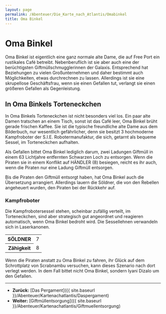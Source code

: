 ```yaml
---
layout: page
permalink: /Abenteuer/Die_Karte_nach_Atlantis/Omabinkel
title: Oma Binkel
---
```


# Oma Binkel

Oma Binkel ist eigentlich eine ganz normale alte Dame, die auf Free Port ein rustikales Caf&eacute; betreibt. Nebenberuflich ist sie aber auch eine der berüchtigsten Giftmüllschmugglerinnen der Galaxis. Entsprechend hat Beziehungen zu vielen Großunternehmen und daher bestimmt auch Möglichkeiten, etwas durchrechnen zu lassen. Allerdings ist sie eine skrupellose Geschäftsfrau, wenn sie einen Gefallen tut, verlangt sie einen größeren Gefallen als Gegenleistung.

## In Oma Binkels Torteneckchen

In Oma Binkels Torteneckchen ist nicht besonders viel los. Ein paar alte Damen tratschen an einem Tisch, sonst ist das Caf&eacute; leer, Oma Binkel brüht gerade frischen Kaffee. Sie ist die typische freundliche alte Dame aus dem Bilderbuch, nur wesentlich gefährlicher, denn sie besitzt 3 hochmoderne Kampfroboter der S.I.E. Robotermanufaktur, die sich, getarnt als bequeme Sessel, im Torteneckchen aufhalten.

Als Gefallen bittet Oma Binkel lediglich darum, zwei Ladungen Giftmüll in einem 63 Lichtjahre entfernten Schwarzen Loch zu entsorgen. Wenn die Piraten sie in einem Konflikt auf HÄNDLER (8) besiegen, reicht es ihr auch, wenn die Piraten nur eine Ladung Giftmüll entsorgen.

Bis die Piraten den Giftmüll entsorgt haben, hat Oma Binkel auch die Übersetzung arrangiert. Allerdings lauern die Söldner, die von den Rebellen angeheuert wurden, den Piraten bei der Rückkehr auf.

### Kampfroboter

Die Kampfrobotersessel stehen, scheinbar zufällig verteilt, im Torteneckchen, sind aber strategisch gut angeordnet und reagieren automatisch, wenn Oma Binkel bedroht wird. Die Sessellehnen verwandeln sich in Laserkanonen.

<table>
<tbody>
<tr><th>SÖLDNER</th><td>7</td></tr>
<tr><th>Zähigkeit</th><td>8</td></tr>
</tbody>
</table>
Wenn die Piraten anstatt zu Oma Binkel zu fahren, ihr Glück auf dem Schrottplatz von Scrabnambu versuchen, kann dieses Szenario nach dort verlegt werden. In dem Fall bittet nicht Oma Binkel, sondern Iyani Dizalo um den Gefallen.


***
- **Zurück:** [Das Pergament]({{ site.baseurl }}/Abenteuer/Kartenachatlantis/Daspergament)
- **Weiter:** [Giftmüllentsorgung]({{ site.baseurl }}/Abenteuer/Kartenachatlantis/Giftmuellentsorgung)


